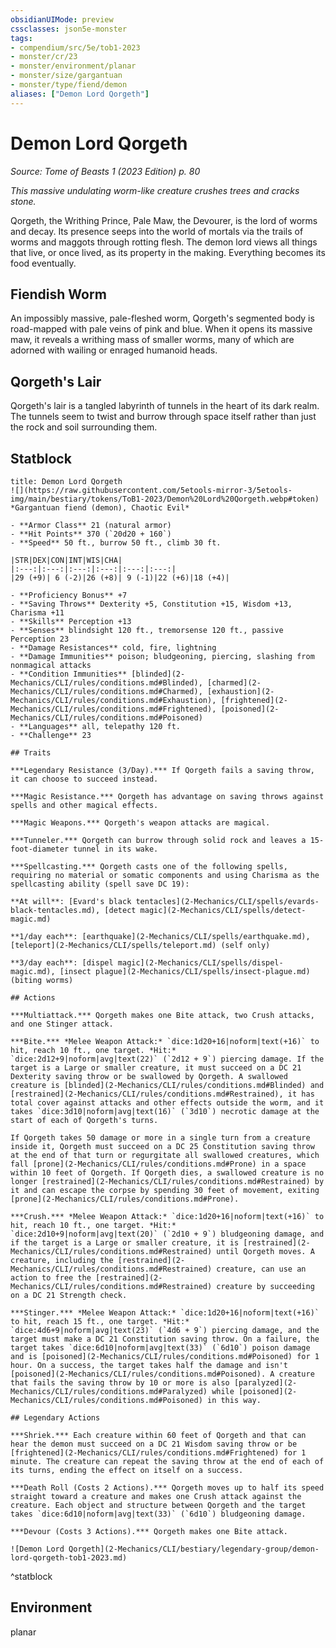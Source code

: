 ```yaml
---
obsidianUIMode: preview
cssclasses: json5e-monster
tags:
- compendium/src/5e/tob1-2023
- monster/cr/23
- monster/environment/planar
- monster/size/gargantuan
- monster/type/fiend/demon
aliases: ["Demon Lord Qorgeth"]
---
```

# Demon Lord Qorgeth
*Source: Tome of Beasts 1 (2023 Edition) p. 80*  

*This massive undulating worm-like creature crushes trees and cracks stone.*

Qorgeth, the Writhing Prince, Pale Maw, the Devourer, is the lord of worms and decay. Its presence seeps into the world of mortals via the trails of worms and maggots through rotting flesh. The demon lord views all things that live, or once lived, as its property in the making. Everything becomes its food eventually.

## Fiendish Worm

An impossibly massive, pale-fleshed worm, Qorgeth's segmented body is road-mapped with pale veins of pink and blue. When it opens its massive maw, it reveals a writhing mass of smaller worms, many of which are adorned with wailing or enraged humanoid heads.

## Qorgeth's Lair

Qorgeth's lair is a tangled labyrinth of tunnels in the heart of its dark realm. The tunnels seem to twist and burrow through space itself rather than just the rock and soil surrounding them.

## Statblock

```ad-statblock
title: Demon Lord Qorgeth
![](https://raw.githubusercontent.com/5etools-mirror-3/5etools-img/main/bestiary/tokens/ToB1-2023/Demon%20Lord%20Qorgeth.webp#token)
*Gargantuan fiend (demon), Chaotic Evil*

- **Armor Class** 21 (natural armor)
- **Hit Points** 370 (`20d20 + 160`)
- **Speed** 50 ft., burrow 50 ft., climb 30 ft.

|STR|DEX|CON|INT|WIS|CHA|
|:---:|:---:|:---:|:---:|:---:|:---:|
|29 (+9)| 6 (-2)|26 (+8)| 9 (-1)|22 (+6)|18 (+4)|

- **Proficiency Bonus** +7
- **Saving Throws** Dexterity +5, Constitution +15, Wisdom +13, Charisma +11
- **Skills** Perception +13
- **Senses** blindsight 120 ft., tremorsense 120 ft., passive Perception 23
- **Damage Resistances** cold, fire, lightning
- **Damage Immunities** poison; bludgeoning, piercing, slashing from nonmagical attacks
- **Condition Immunities** [blinded](2-Mechanics/CLI/rules/conditions.md#Blinded), [charmed](2-Mechanics/CLI/rules/conditions.md#Charmed), [exhaustion](2-Mechanics/CLI/rules/conditions.md#Exhaustion), [frightened](2-Mechanics/CLI/rules/conditions.md#Frightened), [poisoned](2-Mechanics/CLI/rules/conditions.md#Poisoned)
- **Languages** all, telepathy 120 ft.
- **Challenge** 23

## Traits

***Legendary Resistance (3/Day).*** If Qorgeth fails a saving throw, it can choose to succeed instead.

***Magic Resistance.*** Qorgeth has advantage on saving throws against spells and other magical effects.

***Magic Weapons.*** Qorgeth's weapon attacks are magical.

***Tunneler.*** Qorgeth can burrow through solid rock and leaves a 15-foot-diameter tunnel in its wake.

***Spellcasting.*** Qorgeth casts one of the following spells, requiring no material or somatic components and using Charisma as the spellcasting ability (spell save DC 19):

**At will**: [Evard's black tentacles](2-Mechanics/CLI/spells/evards-black-tentacles.md), [detect magic](2-Mechanics/CLI/spells/detect-magic.md)

**1/day each**: [earthquake](2-Mechanics/CLI/spells/earthquake.md), [teleport](2-Mechanics/CLI/spells/teleport.md) (self only)

**3/day each**: [dispel magic](2-Mechanics/CLI/spells/dispel-magic.md), [insect plague](2-Mechanics/CLI/spells/insect-plague.md) (biting worms)

## Actions

***Multiattack.*** Qorgeth makes one Bite attack, two Crush attacks, and one Stinger attack.

***Bite.*** *Melee Weapon Attack:* `dice:1d20+16|noform|text(+16)` to hit, reach 10 ft., one target. *Hit:* `dice:2d12+9|noform|avg|text(22)` (`2d12 + 9`) piercing damage. If the target is a Large or smaller creature, it must succeed on a DC 21 Dexterity saving throw or be swallowed by Qorgeth. A swallowed creature is [blinded](2-Mechanics/CLI/rules/conditions.md#Blinded) and [restrained](2-Mechanics/CLI/rules/conditions.md#Restrained), it has total cover against attacks and other effects outside the worm, and it takes `dice:3d10|noform|avg|text(16)` (`3d10`) necrotic damage at the start of each of Qorgeth's turns.

If Qorgeth takes 50 damage or more in a single turn from a creature inside it, Qorgeth must succeed on a DC 25 Constitution saving throw at the end of that turn or regurgitate all swallowed creatures, which fall [prone](2-Mechanics/CLI/rules/conditions.md#Prone) in a space within 10 feet of Qorgeth. If Qorgeth dies, a swallowed creature is no longer [restrained](2-Mechanics/CLI/rules/conditions.md#Restrained) by it and can escape the corpse by spending 30 feet of movement, exiting [prone](2-Mechanics/CLI/rules/conditions.md#Prone).

***Crush.*** *Melee Weapon Attack:* `dice:1d20+16|noform|text(+16)` to hit, reach 10 ft., one target. *Hit:* `dice:2d10+9|noform|avg|text(20)` (`2d10 + 9`) bludgeoning damage, and if the target is a Large or smaller creature, it is [restrained](2-Mechanics/CLI/rules/conditions.md#Restrained) until Qorgeth moves. A creature, including the [restrained](2-Mechanics/CLI/rules/conditions.md#Restrained) creature, can use an action to free the [restrained](2-Mechanics/CLI/rules/conditions.md#Restrained) creature by succeeding on a DC 21 Strength check.

***Stinger.*** *Melee Weapon Attack:* `dice:1d20+16|noform|text(+16)` to hit, reach 15 ft., one target. *Hit:* `dice:4d6+9|noform|avg|text(23)` (`4d6 + 9`) piercing damage, and the target must make a DC 21 Constitution saving throw. On a failure, the target takes `dice:6d10|noform|avg|text(33)` (`6d10`) poison damage and is [poisoned](2-Mechanics/CLI/rules/conditions.md#Poisoned) for 1 hour. On a success, the target takes half the damage and isn't [poisoned](2-Mechanics/CLI/rules/conditions.md#Poisoned). A creature that fails the saving throw by 10 or more is also [paralyzed](2-Mechanics/CLI/rules/conditions.md#Paralyzed) while [poisoned](2-Mechanics/CLI/rules/conditions.md#Poisoned) in this way.

## Legendary Actions

***Shriek.*** Each creature within 60 feet of Qorgeth and that can hear the demon must succeed on a DC 21 Wisdom saving throw or be [frightened](2-Mechanics/CLI/rules/conditions.md#Frightened) for 1 minute. The creature can repeat the saving throw at the end of each of its turns, ending the effect on itself on a success.

***Death Roll (Costs 2 Actions).*** Qorgeth moves up to half its speed straight toward a creature and makes one Crush attack against the creature. Each object and structure between Qorgeth and the target takes `dice:6d10|noform|avg|text(33)` (`6d10`) bludgeoning damage.

***Devour (Costs 3 Actions).*** Qorgeth makes one Bite attack.

![Demon Lord Qorgeth](2-Mechanics/CLI/bestiary/legendary-group/demon-lord-qorgeth-tob1-2023.md)
```
^statblock

## Environment

planar